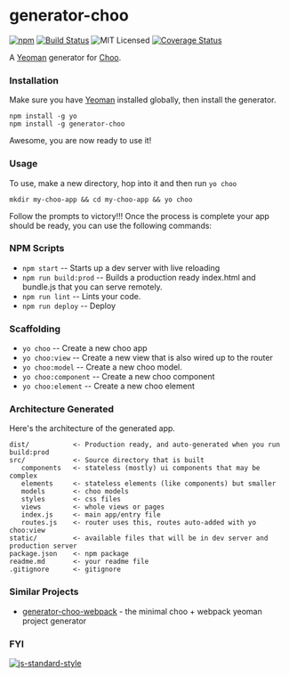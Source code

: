 # generator-choo
[![npm](https://img.shields.io/npm/v/generator-choo.svg?maxAge=2592000)](https://www.npmjs.com/package/generator-choo) [![Build Status](https://travis-ci.org/trainyard/generator-choo.svg?branch=master)](https://travis-ci.org/trainyard/generator-choo) ![MIT Licensed](https://img.shields.io/npm/l/generator-choo.svg) [![Coverage Status](https://coveralls.io/repos/github/trainyard/generator-choo/badge.svg?branch=master)](https://coveralls.io/github/trainyard/generator-choo?branch=master)

A [Yeoman](http://yeoman.io/) generator for [Choo](https://github.com/yoshuawuyts/choo).

### Installation

Make sure you have [Yeoman](http://yeoman.io/) installed globally, then install the generator.

```
npm install -g yo
npm install -g generator-choo
```

Awesome, you are now ready to use it!

### Usage

To use, make a new directory, hop into it and then run `yo choo`

```
mkdir my-choo-app && cd my-choo-app && yo choo
```

Follow the prompts to victory!!! Once the process is complete your app should be ready, you can use the following commands:

### NPM Scripts

 - `npm start` -- Starts up a dev server with live reloading
 - `npm run build:prod` -- Builds a production ready index.html and bundle.js that you can serve remotely.
 - `npm run lint` -- Lints your code.
 - `npm run deploy` -- Deploy

### Scaffolding

- `yo choo` -- Create a new choo app
- `yo choo:view` -- Create a new view that is also wired up to the router
- `yo choo:model` -- Create a new choo model.
- `yo choo:component` -- Create a new choo component
- `yo choo:element` -- Create a new choo element

### Architecture Generated
Here's the architecture of the generated app.

```
dist/           <- Production ready, and auto-generated when you run build:prod
src/            <- Source directory that is built
   components   <- stateless (mostly) ui components that may be complex
   elements     <- stateless elements (like components) but smaller
   models       <- choo models
   styles       <- css files
   views        <- whole views or pages
   index.js     <- main app/entry file
   routes.js    <- router uses this, routes auto-added with yo choo:view
static/         <- available files that will be in dev server and production server
package.json    <- npm package
readme.md       <- your readme file
.gitignore      <- gitignore
```

### Similar Projects

- [generator-choo-webpack](https://github.com/danneu/generator-choo-webpack) - the minimal choo + webpack yeoman project generator


### FYI

[![js-standard-style](https://cdn.rawgit.com/feross/standard/master/badge.svg)](http://standardjs.com)

